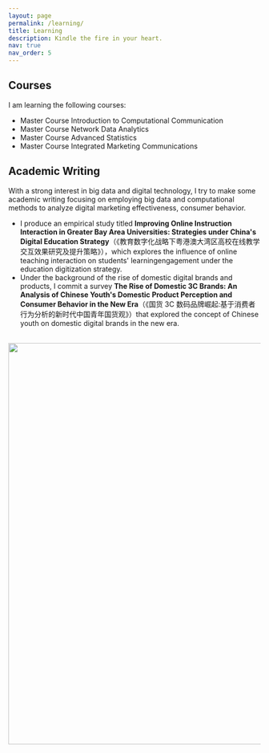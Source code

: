 ```yaml
---
layout: page
permalink: /learning/
title: Learning
description: Kindle the fire in your heart. 
nav: true
nav_order: 5
---
```


## Courses

I am learning the following courses:

- Master Course Introduction to Computational Communication
- Master Course Network Data Analytics
- Master Course Advanced Statistics
- Master Course Integrated Marketing Communications


## Academic Writing
With a strong interest in big data and digital technology, I try to make some academic writing focusing on employing big data and computational methods to analyze digital marketing effectiveness, consumer behavior.
- I produce an empirical study titled **Improving Online Instruction Interaction in Greater Bay Area Universities: Strategies under China's Digital Education Strategy**（《教育数字化战略下粤港澳大湾区高校在线教学交互效果研究及提升策略》），which explores the influence of online teaching interaction on students' learningengagement under the education digitization strategy.
- Under the background of the rise of domestic digital brands and products, I commit a survey **The Rise of Domestic 3C Brands: An Analysis of Chinese Youth's Domestic Product Perception and Consumer Behavior in the New Era**（《国货 3C 数码品牌崛起:基于消费者行为分析的新时代中国青年国货观》）that explored the concept of Chinese youth on domestic digital brands in the new era.


<br>
<a href="https://github.com/SocratesClub/SocratesClub.github.io/edit/master/_pages/teaching.md">
  <img src="https://user-images.githubusercontent.com/543384/192227995-fdb3a693-2f68-4dc4-b9bd-06053066322f.png" width = "800" align="middle" />
</a>
<br>


